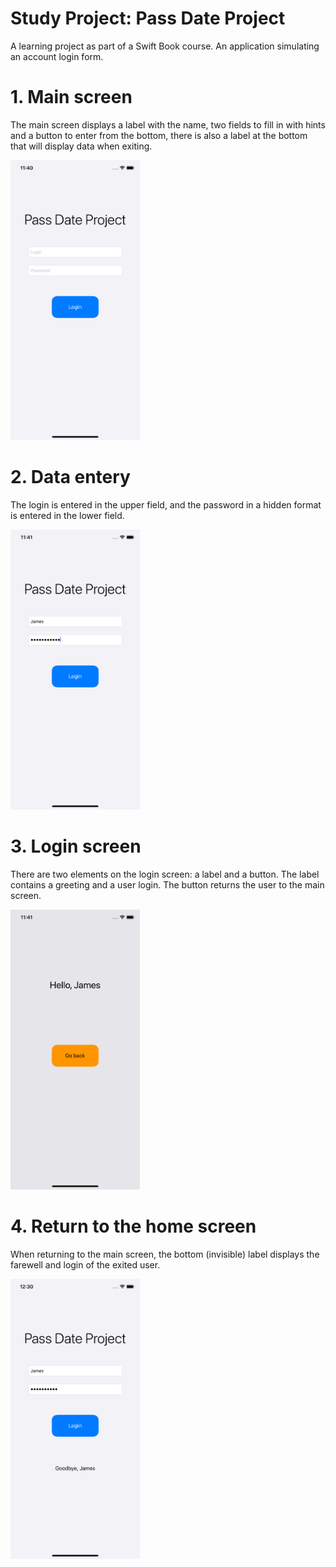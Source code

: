 # Study Project: Pass Date Project
A learning project as part of a Swift Book course. An application simulating an account login form.

# 1. Main screen
The main screen displays a label with the name, two fields to fill in with hints and a button to enter from the bottom, there is also a label at the bottom that will display data when exiting.

<img src = "Screenshot/MainScreen.png" width = "207" height = "448">

# 2. Data entery
The login is entered in the upper field, and the password in a hidden format is entered in the lower field.

<img src = "Screenshot/DataEntry.png" width = "207" height = "448">

# 3. Login screen
There are two elements on the login screen: a label and a button. The label contains a greeting and a user login. The button returns the user to the main screen.

<img src = "Screenshot/HelloScreen.png" width = "207" height = "448">

# 4. Return to the home screen
When returning to the main screen, the bottom (invisible) label displays the farewell and login of the exited user.

<img src = "Screenshot/BackToMain.png" width = "207" height = "448">

